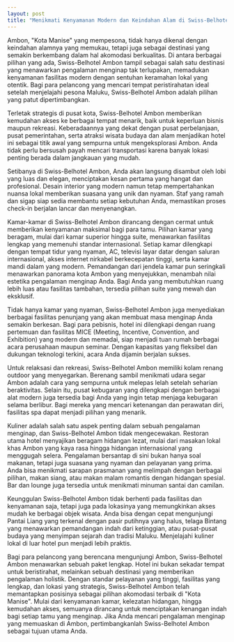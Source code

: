 ```yaml
---
layout: post
title: "Menikmati Kenyamanan Modern dan Keindahan Alam di Swiss-Belhotel Ambon"
---
```


Ambon, "Kota Manise" yang mempesona, tidak hanya dikenal dengan keindahan alamnya yang memukau, tetapi juga sebagai destinasi yang semakin berkembang dalam hal akomodasi berkualitas. Di antara berbagai pilihan yang ada, Swiss-Belhotel Ambon tampil sebagai salah satu destinasi yang menawarkan pengalaman menginap tak terlupakan, memadukan kenyamanan fasilitas modern dengan sentuhan keramahan lokal yang otentik. Bagi para pelancong yang mencari tempat peristirahatan ideal setelah menjelajahi pesona Maluku, Swiss-Belhotel Ambon adalah pilihan yang patut dipertimbangkan.

Terletak strategis di pusat kota, Swiss-Belhotel Ambon memberikan kemudahan akses ke berbagai tempat menarik, baik untuk keperluan bisnis maupun rekreasi. Keberadaannya yang dekat dengan pusat perbelanjaan, pusat pemerintahan, serta atraksi wisata budaya dan alam menjadikan hotel ini sebagai titik awal yang sempurna untuk mengeksplorasi Ambon. Anda tidak perlu bersusah payah mencari transportasi karena banyak lokasi penting berada dalam jangkauan yang mudah.

Setibanya di Swiss-Belhotel Ambon, Anda akan langsung disambut oleh lobi yang luas dan elegan, menciptakan kesan pertama yang hangat dan profesional. Desain interior yang modern namun tetap mempertahankan nuansa lokal memberikan suasana yang unik dan nyaman. Staf yang ramah dan sigap siap sedia membantu setiap kebutuhan Anda, memastikan proses check-in berjalan lancar dan menyenangkan.

Kamar-kamar di Swiss-Belhotel Ambon dirancang dengan cermat untuk memberikan kenyamanan maksimal bagi para tamu. Pilihan kamar yang beragam, mulai dari kamar superior hingga suite, menawarkan fasilitas lengkap yang memenuhi standar internasional. Setiap kamar dilengkapi dengan tempat tidur yang nyaman, AC, televisi layar datar dengan saluran internasional, akses internet nirkabel berkecepatan tinggi, serta kamar mandi dalam yang modern. Pemandangan dari jendela kamar pun seringkali menawarkan panorama kota Ambon yang menyejukkan, menambah nilai estetika pengalaman menginap Anda. Bagi Anda yang membutuhkan ruang lebih luas atau fasilitas tambahan, tersedia pilihan suite yang mewah dan eksklusif.

Tidak hanya kamar yang nyaman, Swiss-Belhotel Ambon juga menyediakan berbagai fasilitas penunjang yang akan membuat masa menginap Anda semakin berkesan. Bagi para pebisnis, hotel ini dilengkapi dengan ruang pertemuan dan fasilitas MICE (Meeting, Incentive, Convention, and Exhibition) yang modern dan memadai, siap menjadi tuan rumah berbagai acara perusahaan maupun seminar. Dengan kapasitas yang fleksibel dan dukungan teknologi terkini, acara Anda dijamin berjalan sukses.

Untuk relaksasi dan rekreasi, Swiss-Belhotel Ambon memiliki kolam renang outdoor yang menyegarkan. Berenang sambil menikmati udara segar Ambon adalah cara yang sempurna untuk melepas lelah setelah seharian beraktivitas. Selain itu, pusat kebugaran yang dilengkapi dengan berbagai alat modern juga tersedia bagi Anda yang ingin tetap menjaga kebugaran selama berlibur. Bagi mereka yang mencari ketenangan dan perawatan diri, fasilitas spa dapat menjadi pilihan yang menarik.

Kuliner adalah salah satu aspek penting dalam sebuah pengalaman menginap, dan Swiss-Belhotel Ambon tidak mengecewakan. Restoran utama hotel menyajikan beragam hidangan lezat, mulai dari masakan lokal khas Ambon yang kaya rasa hingga hidangan internasional yang menggugah selera. Pengalaman bersantap di sini bukan hanya soal makanan, tetapi juga suasana yang nyaman dan pelayanan yang prima. Anda bisa menikmati sarapan prasmanan yang melimpah dengan berbagai pilihan, makan siang, atau makan malam romantis dengan hidangan spesial. Bar dan lounge juga tersedia untuk menikmati minuman santai dan camilan.

Keunggulan Swiss-Belhotel Ambon tidak berhenti pada fasilitas dan kenyamanan saja, tetapi juga pada lokasinya yang memungkinkan akses mudah ke berbagai objek wisata. Anda bisa dengan cepat mengunjungi Pantai Liang yang terkenal dengan pasir putihnya yang halus, telaga Bintang yang menawarkan pemandangan indah dari ketinggian, atau pusat-pusat budaya yang menyimpan sejarah dan tradisi Maluku. Menjelajahi kuliner lokal di luar hotel pun menjadi lebih praktis.

Bagi para pelancong yang berencana mengunjungi Ambon, Swiss-Belhotel Ambon menawarkan sebuah paket lengkap. Hotel ini bukan sekadar tempat untuk beristirahat, melainkan sebuah destinasi yang memberikan pengalaman holistik. Dengan standar pelayanan yang tinggi, fasilitas yang lengkap, dan lokasi yang strategis, Swiss-Belhotel Ambon telah memantapkan posisinya sebagai pilihan akomodasi terbaik di "Kota Manise". Mulai dari kenyamanan kamar, kelezatan hidangan, hingga kemudahan akses, semuanya dirancang untuk menciptakan kenangan indah bagi setiap tamu yang menginap. Jika Anda mencari pengalaman menginap yang memuaskan di Ambon, pertimbangkanlah Swiss-Belhotel Ambon sebagai tujuan utama Anda.
